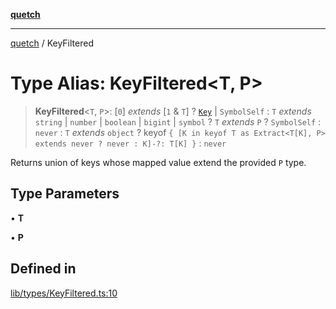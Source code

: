 [**quetch**](../README.md)

***

[quetch](../README.md) / KeyFiltered

# Type Alias: KeyFiltered\<T, P\>

> **KeyFiltered**\<`T`, `P`\>: [`0`] *extends* [`1` & `T`] ? [`Key`](Key.md) \| `SymbolSelf` : `T` *extends* `string` \| `number` \| `boolean` \| `bigint` \| `symbol` ? `T` *extends* `P` ? `SymbolSelf` : `never` : `T` *extends* `object` ? keyof `{ [K in keyof T as Extract<T[K], P> extends never ? never : K]-?: T[K] }` : `never`

Returns union of keys whose mapped value extend the provided `P` type.

## Type Parameters

• **T**

• **P**

## Defined in

[lib/types/KeyFiltered.ts:10](https://github.com/nevoland/quetch/blob/daab7d5db71d61e74901886a2473b07ec4e9fc05/lib/types/KeyFiltered.ts#L10)

